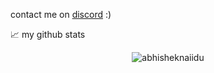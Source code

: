 contact me on [discord](https://discordapp.com/users/901131294476484689) :)


📈 my github stats

<p align="center"> <img src="https://github-readme-stats.vercel.app/api?username=akoos1204&show_icons=true&theme=gotham" alt="abhisheknaiidu" />
